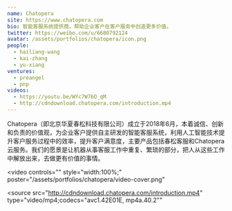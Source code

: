 ```yaml
---
name: Chatopera
site: https://www.chatopera.com
bio: 智能客服系统提供商，帮助企业客户在客户服务中创造更多价值。
twitter: https://weibo.com/u/6680792124
avatar: /assets/portfolios/chatopera/icon.png
people:
  - hailiang-wang
  - kai-zhang
  - yu-xiang
ventures:
  - preangel
  - pnp
videos:
  - https://youtu.be/WYc7W76O_qM
  - http://cdndownload.chatopera.com/introduction.mp4
---
```


Chatopera（即北京华夏春松科技有限公司）成立于2018年6月，本着诚信、创新和负责的价值观，为企业客户提供自主研发的智能客服系统，利用人工智能技术提升客户服务过程中的效率，提升客户满意度，主要产品包括春松客服和Chatopera云服务。我们的愿景是让机器从事客服工作中重复、繁琐的部分，把人从这些工作中解放出来，去做更有价值的事情。

<video
  controls=""
  style="width:100%;"
  poster="/assets/portfolios/chatopera/video-cover.png"
>
  <source
    src="http://cdndownload.chatopera.com/introduction.mp4"
    type="video/mp4;codecs=&quot;avc1.42E01E, mp4a.40.2&quot;"
  >
</video>
